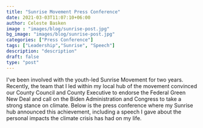 ```yaml
---
title: "Sunrise Movement Press Conference"
date: 2021-03-03T11:07:10+06:00
author: Celeste Basken
image : "images/blog/sunrise-post.jpg"
bg_image: "images/blog/sunrise-post.jpg"
categories: ["Press Conference"]
tags: ["Leadership","Sunrise", "Speech"]
description: "description"
draft: false
type: "post"
---
```


I've been involved with the youth-led Sunrise Movement for two years. Recently, the team that I led within my local hub of the movement convinced our County Council and County Executive to endorse the Federal Green New Deal and call on the Biden Administration and Congress to take a strong stance on climate. Below is the press conference where my Sunrise hub announced this achievement, including a speech I gave about the personal impacts the climate crisis has had on my life.
